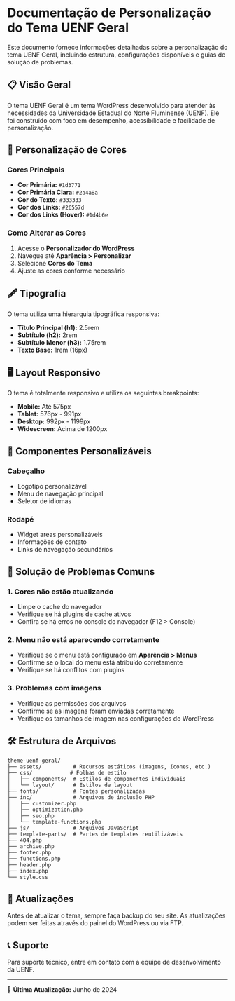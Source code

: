 # Documentação de Personalização do Tema UENF Geral

Este documento fornece informações detalhadas sobre a personalização do tema UENF Geral, incluindo estrutura, configurações disponíveis e guias de solução de problemas.

## 📋 Visão Geral

O tema UENF Geral é um tema WordPress desenvolvido para atender às necessidades da Universidade Estadual do Norte Fluminense (UENF). Ele foi construído com foco em desempenho, acessibilidade e facilidade de personalização.

## 🎨 Personalização de Cores

### Cores Principais
- **Cor Primária:** `#1d3771`
- **Cor Primária Clara:** `#2a4a8a`
- **Cor do Texto:** `#333333`
- **Cor dos Links:** `#26557d`
- **Cor dos Links (Hover):** `#1d4b6e`

### Como Alterar as Cores

1. Acesse o **Personalizador do WordPress**
2. Navegue até **Aparência > Personalizar**
3. Selecione **Cores do Tema**
4. Ajuste as cores conforme necessário

## 🖋️ Tipografia

O tema utiliza uma hierarquia tipográfica responsiva:

- **Título Principal (h1):** 2.5rem
- **Subtítulo (h2):** 2rem
- **Subtítulo Menor (h3):** 1.75rem
- **Texto Base:** 1rem (16px)

## 🖥️ Layout Responsivo

O tema é totalmente responsivo e utiliza os seguintes breakpoints:

- **Mobile:** Até 575px
- **Tablet:** 576px - 991px
- **Desktop:** 992px - 1199px
- **Widescreen:** Acima de 1200px

## 🧩 Componentes Personalizáveis

### Cabeçalho
- Logotipo personalizável
- Menu de navegação principal
- Seletor de idiomas

### Rodapé
- Widget areas personalizáveis
- Informações de contato
- Links de navegação secundários

## 🔧 Solução de Problemas Comuns

### 1. Cores não estão atualizando
- Limpe o cache do navegador
- Verifique se há plugins de cache ativos
- Confira se há erros no console do navegador (F12 > Console)

### 2. Menu não está aparecendo corretamente
- Verifique se o menu está configurado em **Aparência > Menus**
- Confirme se o local do menu está atribuído corretamente
- Verifique se há conflitos com plugins

### 3. Problemas com imagens
- Verifique as permissões dos arquivos
- Confirme se as imagens foram enviadas corretamente
- Verifique os tamanhos de imagem nas configurações do WordPress

## 🛠️ Estrutura de Arquivos

```
theme-uenf-geral/
├── assets/          # Recursos estáticos (imagens, ícones, etc.)
├── css/            # Folhas de estilo
│   ├── components/  # Estilos de componentes individuais
│   └── layout/      # Estilos de layout
├── fonts/           # Fontes personalizadas
├── inc/             # Arquivos de inclusão PHP
│   ├── customizer.php
│   ├── optimization.php
│   ├── seo.php
│   └── template-functions.php
├── js/              # Arquivos JavaScript
├── template-parts/  # Partes de templates reutilizáveis
├── 404.php
├── archive.php
├── footer.php
├── functions.php
├── header.php
├── index.php
└── style.css
```

## 🔄 Atualizações

Antes de atualizar o tema, sempre faça backup do seu site. As atualizações podem ser feitas através do painel do WordPress ou via FTP.

## 📞 Suporte

Para suporte técnico, entre em contato com a equipe de desenvolvimento da UENF.

---

📅 **Última Atualização:** Junho de 2024

